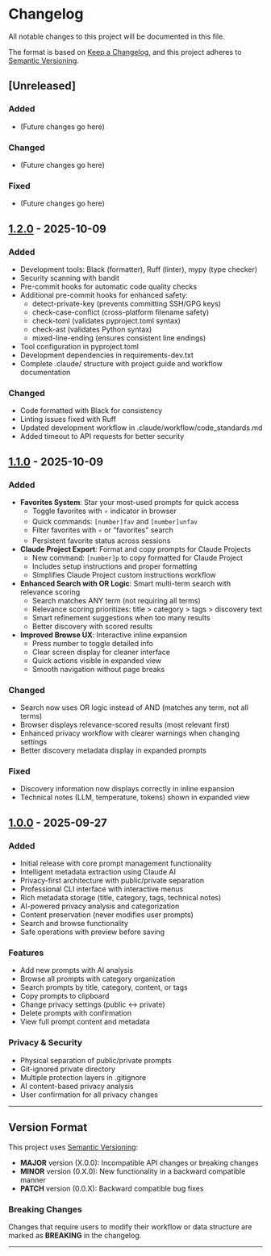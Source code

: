 # Changelog

All notable changes to this project will be documented in this file.

The format is based on [Keep a Changelog](https://keepachangelog.com/en/1.0.0/),
and this project adheres to [Semantic Versioning](https://semver.org/spec/v2.0.0.html).

## [Unreleased]

### Added
- (Future changes go here)

### Changed
- (Future changes go here)

### Fixed
- (Future changes go here)

## [1.2.0] - 2025-10-09

### Added
- Development tools: Black (formatter), Ruff (linter), mypy (type checker)
- Security scanning with bandit
- Pre-commit hooks for automatic code quality checks
- Additional pre-commit hooks for enhanced safety:
  - detect-private-key (prevents committing SSH/GPG keys)
  - check-case-conflict (cross-platform filename safety)
  - check-toml (validates pyproject.toml syntax)
  - check-ast (validates Python syntax)
  - mixed-line-ending (ensures consistent line endings)
- Tool configuration in pyproject.toml
- Development dependencies in requirements-dev.txt
- Complete .claude/ structure with project guide and workflow documentation

### Changed
- Code formatted with Black for consistency
- Linting issues fixed with Ruff
- Updated development workflow in .claude/workflow/code_standards.md
- Added timeout to API requests for better security

## [1.1.0] - 2025-10-09

### Added
- **Favorites System**: Star your most-used prompts for quick access
  - Toggle favorites with `⭐` indicator in browser
  - Quick commands: `[number]fav` and `[number]unfav`
  - Filter favorites with `⭐` or "favorites" search
  - Persistent favorite status across sessions
- **Claude Project Export**: Format and copy prompts for Claude Projects
  - New command: `[number]p` to copy formatted for Claude Project
  - Includes setup instructions and proper formatting
  - Simplifies Claude Project custom instructions workflow
- **Enhanced Search with OR Logic**: Smart multi-term search with relevance scoring
  - Search matches ANY term (not requiring all terms)
  - Relevance scoring prioritizes: title > category > tags > discovery text
  - Smart refinement suggestions when too many results
  - Better discovery with scored results
- **Improved Browse UX**: Interactive inline expansion
  - Press number to toggle detailed info
  - Clear screen display for cleaner interface
  - Quick actions visible in expanded view
  - Smooth navigation without page breaks

### Changed
- Search now uses OR logic instead of AND (matches any term, not all terms)
- Browser displays relevance-scored results (most relevant first)
- Enhanced privacy workflow with clearer warnings when changing settings
- Better discovery metadata display in expanded prompts

### Fixed
- Discovery information now displays correctly in inline expansion
- Technical notes (LLM, temperature, tokens) shown in expanded view

## [1.0.0] - 2025-09-27

### Added
- Initial release with core prompt management functionality
- Intelligent metadata extraction using Claude AI
- Privacy-first architecture with public/private separation
- Professional CLI interface with interactive menus
- Rich metadata storage (title, category, tags, technical notes)
- AI-powered privacy analysis and categorization
- Content preservation (never modifies user prompts)
- Search and browse functionality
- Safe operations with preview before saving

### Features
- Add new prompts with AI analysis
- Browse all prompts with category organization
- Search prompts by title, category, content, or tags
- Copy prompts to clipboard
- Change privacy settings (public ↔ private)
- Delete prompts with confirmation
- View full prompt content and metadata

### Privacy & Security
- Physical separation of public/private prompts
- Git-ignored private directory
- Multiple protection layers in .gitignore
- AI content-based privacy analysis
- User confirmation for all privacy changes

---

## Version Format

This project uses [Semantic Versioning](https://semver.org/):
- **MAJOR** version (X.0.0): Incompatible API changes or breaking changes
- **MINOR** version (0.X.0): New functionality in a backward compatible manner
- **PATCH** version (0.0.X): Backward compatible bug fixes

### Breaking Changes
Changes that require users to modify their workflow or data structure are marked as **BREAKING** in the changelog.

---

[1.2.0]: https://github.com/[username]/ai-prompt-manager/releases/tag/v1.2.0
[1.1.0]: https://github.com/[username]/ai-prompt-manager/releases/tag/v1.1.0
[1.0.0]: https://github.com/[username]/ai-prompt-manager/releases/tag/v1.0.0
